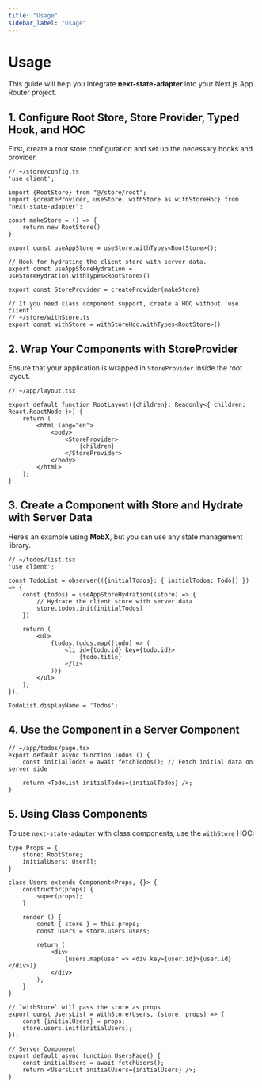 ```yaml
---
title: "Usage"
sidebar_label: "Usage"
---
```


# Usage

This guide will help you integrate **next-state-adapter** into your Next.js App Router project.

## 1. Configure Root Store, Store Provider, Typed Hook, and HOC

First, create a root store configuration and set up the necessary hooks and provider.

```tsx
// ~/store/config.ts
'use client';

import {RootStore} from "@/store/root";
import {createProvider, useStore, withStore as withStoreHoc} from "next-state-adapter";

const makeStore = () => {
    return new RootStore()
}

export const useAppStore = useStore.withTypes<RootStore>();

// Hook for hydrating the client store with server data.
export const useAppStoreHydration = useStoreHydration.withTypes<RootStore>()

export const StoreProvider = createProvider(makeStore)

// If you need class component support, create a HOC without 'use client'
// ~/store/withStore.ts
export const withStore = withStoreHoc.withTypes<RootStore>()
```

## 2. Wrap Your Components with StoreProvider

Ensure that your application is wrapped in `StoreProvider` inside the root layout.

```tsx
// ~/app/layout.tsx

export default function RootLayout({children}: Readonly<{ children: React.ReactNode }>) {
    return (
        <html lang="en">
            <body>
                <StoreProvider>
                    {children}
                </StoreProvider>
            </body>
        </html>
    );
}
```

## 3. Create a Component with Store and Hydrate with Server Data

Here’s an example using **MobX**, but you can use any state management library.

```tsx
// ~/todos/list.tsx
'use client';

const TodoList = observer(({initialTodos}: { initialTodos: Todo[] }) => {
    const {todos} = useAppStoreHydration((store) => {
        // Hydrate the client store with server data
        store.todos.init(initialTodos)
    })

    return (
        <ul>
            {todos.todos.map((todo) => (
                <li id={todo.id} key={todo.id}>
                    {todo.title}
                </li>
            ))}
        </ul>
    );
});

TodoList.displayName = 'Todos';
```

## 4. Use the Component in a Server Component

```tsx
// ~/app/todos/page.tsx
export default async function Todos () {
    const initialTodos = await fetchTodos(); // Fetch initial data on server side

    return <TodoList initialTodos={initialTodos} />;
}
```

## 5. Using Class Components

To use `next-state-adapter` with class components, use the `withStore` HOC:

```tsx
type Props = {
    store: RootStore;
    initialUsers: User[];
}

class Users extends Component<Props, {}> {
    constructor(props) {
        super(props);
    }

    render () {
        const { store } = this.props;
        const users = store.users.users;

        return (
            <div>
                {users.map(user => <div key={user.id}>{user.id}</div>)}
            </div>
        );
    }
}

// `withStore` will pass the store as props
export const UsersList = withStore(Users, (store, props) => {
    const {initialUsers} = props;
    store.users.init(initialUsers);
});

// Server Component
export default async function UsersPage() {
    const initialUsers = await fetchUsers();
    return <UsersList initialUsers={initialUsers} />;
}
```


